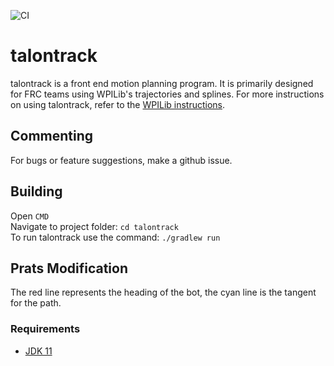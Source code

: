 ![CI](https://github.com/wpilibsuite/talontrack/workflows/CI/badge.svg)
# talontrack

talontrack is a front end motion planning program. It is primarily designed for FRC teams using WPILib's trajectories and splines. For more instructions on using talontrack, refer to the [WPILib instructions](https://docs.wpilib.org/en/stable/docs/software/wpilib-tools/talontrack/index.html).

## Commenting
For bugs or feature suggestions, make a github issue.

## Building

Open `CMD` <br />
Navigate to project folder: `cd talontrack` <br />
To run talontrack use the command: `./gradlew run` <br />

## Prats Modification
The red line represents the heading of the bot, the cyan line is the tangent for the path.

### Requirements
- [JDK 11](https://adoptopenjdk.net/)
